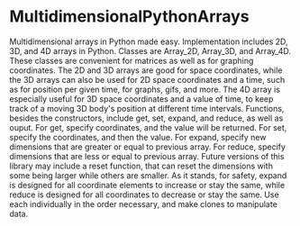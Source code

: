 # MultidimensionalPythonArrays
Multidimensional arrays in Python made easy. 
Implementation includes 2D, 3D, and 4D arrays in Python. 
Classes are Array_2D, Array_3D, and Array_4D. 
These classes are convenient for matrices as well as for graphing coordinates. The 2D and 3D arrays are good for space coordinates, while the 3D arrays can also be used for 2D space coordinates and a time, such as for position per given time, for graphs, gifs, and more. The 4D array is especially useful for 3D space coordinates and a value of time, to keep track of a moving 3D body's position at different time intervals.
Functions, besides the constructors, include get, set, expand, and reduce, as well as ouput.
For get, specify coordinates, and the value will be returned.
For set, specify the coordinates, and then the value.
For expand, specify new dimensions that are greater or equal to previous array.
For reduce, specify dimensions that are less or equal to previous array.
Future versions of this library may include a reset function, that can reset the dimensions with some being larger while others are smaller. As it stands, for safety, expand is designed for all coordinate elements to increase or stay the same, while reduce is designed for all coordinates to decrease or stay the same. Use each individually in the order necessary, and make clones to manipulate data.
